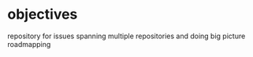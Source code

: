 # objectives
repository for issues spanning multiple repositories and doing big picture roadmapping
